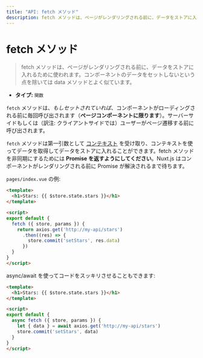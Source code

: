 ```yaml
---
title: "API: fetch メソッド"
description: fetch メソッドは、ページがレンダリングされる前に、データをストアに入れるために使われます。コンポーネントのデータをセットしないという点を除いては data メソッドとよく似ています。
---
```


# fetch メソッド

> fetch メソッドは、ページがレンダリングされる前に、データをストアに入れるために使われます。コンポーネントのデータをセットしないという点を除いては data メソッドとよく似ています。

- **タイプ:** `関数`

`fetch` メソッドは、*もしセットされていれば*、コンポーネントがローディングされる前に毎回呼び出されます（**ページコンポーネントに限ります**）。サーバーサイドもしくは（訳注: クライアントサイドでは）ユーザーがページ遷移する前に呼び出されます。

`fetch` メソッドは第一引数として [コンテキスト](/api#コンテキスト) を受け取り、コンテキストを使ってデータを取得してデータをストアに入れることができます。fetch メソッドを非同期にするためには **Promise を返すようにしてください**。Nuxt.js はコンポーネントがレンダリングされる前に Promise が解決されるまで待ちます。

`pages/index.vue` の例:

```html
<template>
  <h1>Stars: {{ $store.state.stars }}</h1>
</template>

<script>
export default {
  fetch ({ store, params }) {
    return axios.get('http://my-api/stars')
      .then((res) => {
        store.commit('setStars', res.data)
      })
  }
}
</script>
```

async/await を使ってコードをスッキリさせることもできます:

```html
<template>
  <h1>Stars: {{ $store.state.stars }}</h1>
</template>

<script>
export default {
  async fetch ({ store, params }) {
    let { data } = await axios.get('http://my-api/stars')
    store.commit('setStars', data)
  }
}
</script>
```
